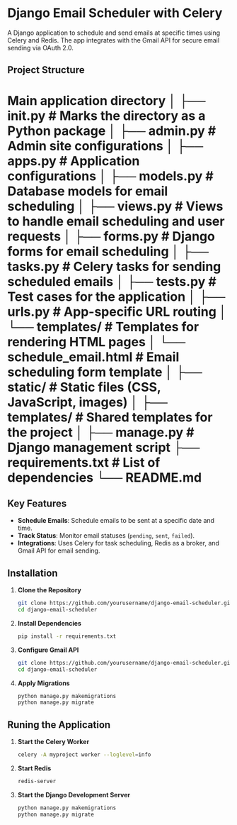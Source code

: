 # Django Email Scheduler with Celery

A Django application to schedule and send emails at specific times using Celery and Redis. The app integrates with the Gmail API for secure email sending via OAuth 2.0.

## Project Structure
# Main application directory │ ├── init.py # Marks the directory as a Python package │ ├── admin.py # Admin site configurations │ ├── apps.py # Application configurations │ ├── models.py # Database models for email scheduling │ ├── views.py # Views to handle email scheduling and user requests │ ├── forms.py # Django forms for email scheduling │ ├── tasks.py # Celery tasks for sending scheduled emails │ ├── tests.py # Test cases for the application │ ├── urls.py # App-specific URL routing │ └── templates/ # Templates for rendering HTML pages │ └── schedule_email.html # Email scheduling form template │ ├── static/ # Static files (CSS, JavaScript, images) │ ├── templates/ # Shared templates for the project │ ├── manage.py # Django management script  ├── requirements.txt # List of dependencies └── README.md

## Key Features

- **Schedule Emails**: Schedule emails to be sent at a specific date and time.
- **Track Status**: Monitor email statuses (`pending`, `sent`, `failed`).
- **Integrations**: Uses Celery for task scheduling, Redis as a broker, and Gmail API for email sending.

## Installation

1. **Clone the Repository**
   ```bash
   git clone https://github.com/yourusername/django-email-scheduler.git
   cd django-email-scheduler
2. **Install Dependencies**
   ```bash
   pip install -r requirements.txt
3. **Configure Gmail API**
   ```bash
   git clone https://github.com/yourusername/django-email-scheduler.git
   cd django-email-scheduler
4. **Apply Migrations**
   ```bash
   python manage.py makemigrations
   python manage.py migrate

## Runing the Application

1. **Start the Celery Worker**
   ```bash
   celery -A myproject worker --loglevel=info

2. **Start Redis**
   ```bash
   redis-server

3. **Start the Django Development Server**
   ```bash
   python manage.py makemigrations
   python manage.py migrate
